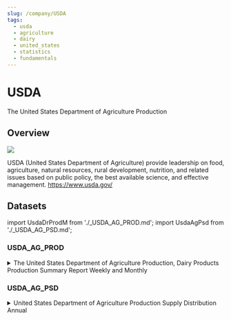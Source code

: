 ```yaml
---
slug: /company/USDA
tags:
  - usda
  - agriculture
  - dairy
  - united_states
  - statistics
  - fundamentals
---
```


USDA
============================================================

The United States Department of Agriculture Production

## Overview

![](/img/data/usda.svg)

USDA (United States Department of Agriculture) provide leadership on food, agriculture, natural resources, rural development, nutrition, and related issues based on public policy, the best available science, and effective management. https://www.usda.gov/

## Datasets
import UsdaDrProdM from './_USDA_AG_PROD.md';
import UsdaAgPsd from './_USDA_AG_PSD.md';

### USDA_AG_PROD
<details>
<summary>The United States Department of Agriculture Production, Dairy Products Production Summary Report Weekly and Monthly</summary>
<UsdaDrProdM />
</details>

### USDA_AG_PSD
<details>
<summary>United States Department of Agriculture Production Supply Distribution Annual</summary>
<UsdaAgPsd />
</details>